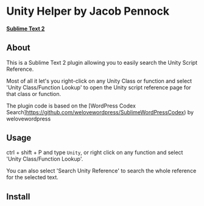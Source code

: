 # Unity Helper by Jacob Pennock
#### [Sublime Text 2](http://www.sublimetext.com/2)

## About
This is a Sublime Text 2 plugin allowing you to easily search the Unity Script Reference. 

Most of all it let's you right-click on any Unity Class or function and select 'Unity Class/Function Lookup' to open the Unity script reference page for that class or function.

The plugin code is based on the [WordPress Codex Search]https://github.com/welovewordpress/SublimeWordPressCodex) by welovewordpress 

## Usage
ctrl + shift + P and type `Unity`, or right click on any function and select 'Unity Class/Function Lookup'.

You can also select 'Search Unity Reference' to search the whole reference for the selected text.

## Install

